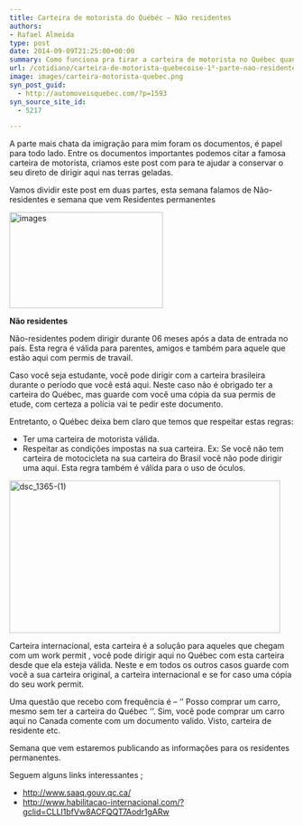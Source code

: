 ```yaml
---
title: Carteira de motorista do Québéc – Não residentes
authors:
- Rafael Almeida
type: post
date: 2014-09-09T21:25:00+00:00
summary: Como funciona pra tirar a carteira de motorista no Québec quando você é não-residente do Canadá?
url: /cotidiano/carteira-de-motorista-quebecoise-1⁰-parte-nao-residentes.html
image: images/carteira-motorista-quebec.png
syn_post_guid:
  - http://automoveisquebec.com/?p=1593
syn_source_site_id:
  - 5217

---
```

A parte mais chata da imigração para mim foram os documentos, é papel para todo lado. Entre os documentos importantes podemos citar a famosa carteira de motorista, criamos este post com para te ajudar a conservar o seu direto de dirigir aqui nas terras geladas.

Vamos dividir este post em duas partes, esta semana falamos de Não-residentes e semana que vem Residentes permanentes

[<img src="http://automoveisquebec.com/wp-content/uploads/2014/09/images.jpg" alt="images" width="272" height="170" />][1]

**Não residentes**

Não-residentes podem dirigir durante 06 meses após a data de entrada no país. Esta regra é válida para parentes, amigos e também para aquele que estão aqui com permis de travail.

Caso você seja estudante, você pode dirigir com a carteira brasileira durante o período que você está aqui. Neste caso não é obrigado ter a carteira do Québec, mas guarde com você uma cópia da sua permis de etude, com certeza a polícia vai te pedir este documento.

Entretanto, o Québec deixa bem claro que temos que respeitar estas regras:

  * Ter uma carteira de motorista válida.
  * Respeitar as condições impostas na sua carteira. Ex: Se você não tem carteira de motocicleta na sua carteira do Brasil você não pode dirigir uma aqui. Esta regra também é válida para o uso de óculos.

[<img src="http://automoveisquebec.com/wp-content/uploads/2014/09/dsc_1365-1.jpg" alt="dsc_1365-(1)" width="480" height="270" />][2]

Carteira internacional, esta carteira é a solução para aqueles que chegam com um work permit , você pode dirigir aqui no Québec com esta carteira desde que ela esteja válida.
Neste e em todos os outros casos guarde com você a sua carteira original, a carteira internacional e se for caso uma cópia do seu work permit.

Uma questão que recebo com frequência é – ‘’ Posso comprar um carro, mesmo sem ter a carteira do Québec ‘’. Sim, você pode comprar um carro aqui no Canada comente com um documento valido. Visto, carteira de residente etc.

Semana que vem estaremos publicando as informações para os residentes permanentes.

Seguem alguns links interessantes ;

  * <http://www.saaq.gouv.qc.ca/>
  * <http://www.habilitacao-internacional.com/?gclid=CLLI1bfVw8ACFQQT7Aodr1gARw>

 [1]: http://automoveisquebec.com/wp-content/uploads/2014/09/images.jpg
 [2]: http://automoveisquebec.com/wp-content/uploads/2014/09/dsc_1365-1.jpg